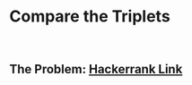 # Compare the Triplets

<br>

## The Problem: [Hackerrank Link](https://www.hackerrank.com/challenges/compare-the-triplets/problem)

<br>
